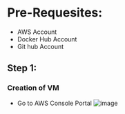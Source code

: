 # Pre-Requesites:
- AWS Account
- Docker Hub Account
- Git hub Account

## Step 1:
### Creation of VM

- Go to AWS Console Portal
  ![image](https://github.com/vkonda1/two-tier-flask-app/assets/151777236/e9d564cd-c24a-4409-abb9-998599bd1208)

  
